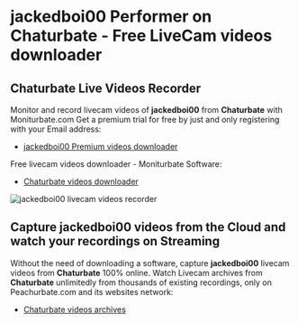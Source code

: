 # jackedboi00 Performer on Chaturbate - Free LiveCam videos downloader

## Chaturbate Live Videos Recorder

Monitor and record livecam videos of **jackedboi00** from **Chaturbate** with Moniturbate.com
Get a premium trial for free by just and only registering with your Email address:
* [jackedboi00 Premium videos downloader](https://moniturbate.com/request-demo-licence-key.html)

Free livecam videos downloader - Moniturbate Software:
* [Chaturbate videos downloader](https://moniturbate.com/moniturbate-download-software.html)

![jackedboi00 livecam videos recorder](https://peachurnet.com/templates/moniturbate-software.png)


## Capture jackedboi00 videos from the Cloud and watch your recordings on Streaming

Without the need of downloading a software, capture **jackedboi00** livecam videos from **Chaturbate** 100% online.
Watch Livecam archives from **Chaturbate** unlimitedly from thousands of existing recordings, only on Peachurbate.com and its websites network:
* [Chaturbate videos archives](https://peachurnet.com/)